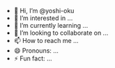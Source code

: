 - 👋 Hi, I’m @yoshi-oku
- 👀 I’m interested in ...
- 🌱 I’m currently learning ...
- 💞️ I’m looking to collaborate on ...
- 📫 How to reach me ...
- 😄 Pronouns: ...
- ⚡ Fun fact: ...

<!---
yoshi-oku/yoshi-oku is a ✨ special ✨ repository because its `README.md` (this file) appears on your GitHub profile.
You can click the Preview link to take a look at your changes.
--->
